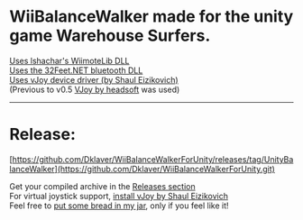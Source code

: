# WiiBalanceWalker made for the unity game Warehouse Surfers. 

 
[Uses lshachar's WiimoteLib DLL  ](https://github.com/lshachar/WiimoteLib)<br/>
[Uses the 32Feet.NET bluetooth DLL](http://32feet.codeplex.com)<br/>
[Uses vJoy device driver (by Shaul Eizikovich)]( http://vjoystick.sourceforge.net/)<br/>
(Previous to  v0.5 [VJoy by headsoft](http://headsoft.com.au/index.php?category=vjoy) was used)<br/>
***
# Release:

[https://github.com/Dklaver/WiiBalanceWalkerForUnity/releases/tag/UnityBalanceWalker](https://github.com/Dklaver/WiiBalanceWalkerForUnity.git)

Get your compiled archive in the [Releases section](https://github.com/lshachar/Wiibalancewalker/releases)<br/>
For virtual joystick support, [install vJoy by Shaul Eizikovich](http://vjoystick.sourceforge.net/site/index.php/download-a-install/download)<br/>
Feel free to [put some bread in my jar](https://paypal.me/lshachar?locale.x=en_US), only if you feel like it!
